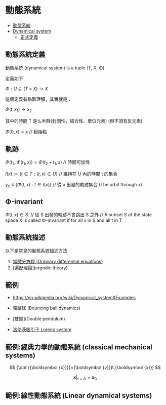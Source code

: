 # 動態系統

* [動態系統](https://zh.wikipedia.org/zh-tw/%E5%8A%A8%E5%8A%9B%E7%B3%BB%E7%BB%9F)
* [Dynamical system](https://en.wikipedia.org/wiki/Dynamical_system)
    * [正式定義](https://en.wikipedia.org/wiki/Dynamical_system#Formal_definition)

## 動態系統定義

動態系統 (dynamical system) is a tuple (T, X, Φ)

定義如下

${\displaystyle \Phi :U\subseteq (T\times X)\to X}$ 

這個定義有點難理解，其實就是：

${\Phi(t,x_1)\to x_2}$ 

其中的時間 T 是么半群(封閉性，結合性、單位元素) (但不須有反元素)

${\displaystyle \Phi (0,x)=x}$ // 起始點

## 軌跡

${\displaystyle \Phi (t_{2},\Phi (t_{1},x))=\Phi (t_{2}+t_{1},x)}$  // 時間可加性

${\displaystyle I(x):=\{t\in T:(t,x)\in U\}}$ // 維持在 U 內的時間 t 的集合

${\displaystyle \gamma _{x}\equiv \{\Phi (t,x):t\in I(x)\}}$ // 從 x 出發的軌跡集合 (The orbit through x)

## Φ-invariant

$\Phi (t,x)\in S.$ // 從 S 出發的軌跡不會跳出 S 之外 // A subset S of the state space X is called Φ-invariant if for all x in S and all t in T

## 動態系統描述

以下是常見的動態系統描述方法

1. [常微分方程 (Ordinary differential equations)](https://zh.wikipedia.org/wiki/%E5%B8%B8%E5%BE%AE%E5%88%86%E6%96%B9%E7%A8%8B)
2. [遍歷理論](ergodic theory)

## 範例

* https://en.wikipedia.org/wiki/Dynamical_system#Examples

* 彈跳球 (Bouncing ball dynamics)
* [雙擺](Double pendulum)
* [洛伦茨吸引子 Lorenz system](https://en.wikipedia.org/wiki/Lorenz_system)

## 範例:經典力學的動態系統 (classical mechanical systems)

$$
{\dot  {{\boldsymbol  {x}}}}={\boldsymbol  {v}}(t,{\boldsymbol  {x}})
$$


$$
{\boldsymbol  {x}}|_{{{t=0}}}={\boldsymbol  {x}}_{0}
$$


## 範例:線性動態系統 (Linear dynamical systems)



